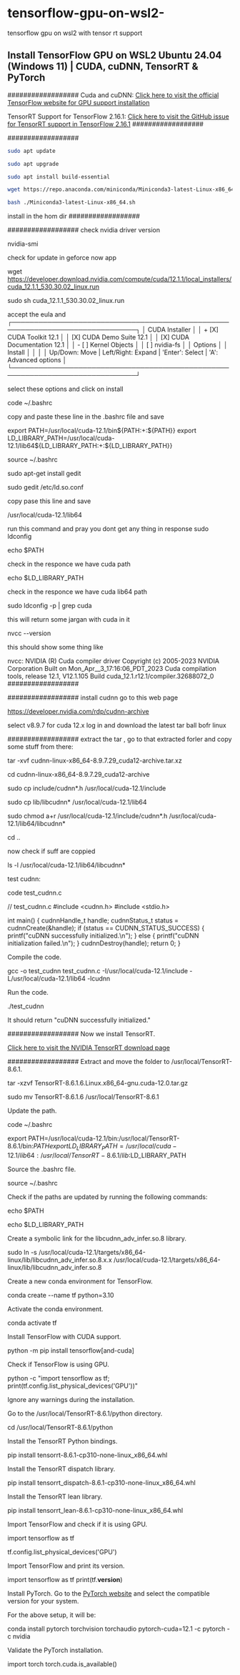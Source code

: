 # tensorflow-gpu-on-wsl2-
tensorflow gpu on wsl2 with tensor rt support
## Install TensorFlow GPU on WSL2 Ubuntu 24.04 (Windows 11) | CUDA, cuDNN, TensorRT &amp; PyTorch

##################
Cuda and cuDNN:
[Click here to visit the official TensorFlow website for GPU support installation](https://www.tensorflow.org/install/source#gpu_support_2)


TensorRT Support for TensorFlow 2.16.1:
[Click here to visit the GitHub issue for TensorRT support in TensorFlow 2.16.1](https://github.com/tensorflow/tensorflow/issues/61468)
##################


##################

```bash
sudo apt update

sudo apt upgrade

sudo apt install build-essential

wget https://repo.anaconda.com/miniconda/Miniconda3-latest-Linux-x86_64.sh

bash ./Miniconda3-latest-Linux-x86_64.sh
```


install in the hom dir 
##################


##################
check nvidia driver version 

nvidia-smi

check for update in geforce now app

wget https://developer.download.nvidia.com/compute/cuda/12.1.1/local_installers/cuda_12.1.1_530.30.02_linux.run

sudo sh cuda_12.1.1_530.30.02_linux.run

accept the eula and
┌──────────────────────────────────────────────────────────────────────────────┐
│ CUDA Installer                                                               │
│ + [X] CUDA Toolkit 12.1                                                      │
│   [X] CUDA Demo Suite 12.1                                                   │
│   [X] CUDA Documentation 12.1                                                │
│ - [ ] Kernel Objects                                                         │
│      [ ] nvidia-fs                                                           │
│   Options                                                                    │
│   Install                                                                    │
│                                                                              │
│ Up/Down: Move | Left/Right: Expand | 'Enter': Select | 'A': Advanced options │
└──────────────────────────────────────────────────────────────────────────────┘

select these options and click on install 


code ~/.bashrc

copy and paste these line in the .bashrc file and save 

export PATH=/usr/local/cuda-12.1/bin${PATH:+:${PATH}}
export LD_LIBRARY_PATH=/usr/local/cuda-12.1/lib64${LD_LIBRARY_PATH:+:${LD_LIBRARY_PATH}}

source ~/.bashrc

sudo apt-get install gedit

sudo gedit /etc/ld.so.conf

copy pase this line and save 

/usr/local/cuda-12.1/lib64

run this command and pray you dont get any thing in response 
sudo ldconfig

echo $PATH

check in the responce we have cuda path 

echo $LD_LIBRARY_PATH

check in the responce we have cuda lib64 path 


sudo ldconfig -p | grep cuda

this will return some jargan with cuda in it 

nvcc --version

this should show some thing like 

nvcc: NVIDIA (R) Cuda compiler driver
Copyright (c) 2005-2023 NVIDIA Corporation
Built on Mon_Apr__3_17:16:06_PDT_2023
Cuda compilation tools, release 12.1, V12.1.105
Build cuda_12.1.r12.1/compiler.32688072_0
##################

##################
install cudnn
go to this web page

https://developer.nvidia.com/rdp/cudnn-archive

select v8.9.7 for cuda 12.x
log in and download the latest tar ball bofr linux

##################
extract the tar , go to that extracted forler and copy some stuff from there:

tar -xvf cudnn-linux-x86_64-8.9.7.29_cuda12-archive.tar.xz


cd cudnn-linux-x86_64-8.9.7.29_cuda12-archive


sudo cp include/cudnn*.h /usr/local/cuda-12.1/include

sudo cp lib/libcudnn* /usr/local/cuda-12.1/lib64

sudo chmod a+r /usr/local/cuda-12.1/include/cudnn*.h /usr/local/cuda-12.1/lib64/libcudnn*

cd ..

now check if suff are coppied

ls -l /usr/local/cuda-12.1/lib64/libcudnn*


test cudnn:

code test_cudnn.c

// test_cudnn.c
#include <cudnn.h>
#include <stdio.h>

int main() {
    cudnnHandle_t handle;
    cudnnStatus_t status = cudnnCreate(&handle);
    if (status == CUDNN_STATUS_SUCCESS) {
        printf("cuDNN successfully initialized.\n");
    } else {
        printf("cuDNN initialization failed.\n");
    }
    cudnnDestroy(handle);
    return 0;
}

Compile the code.

gcc -o test_cudnn test_cudnn.c -I/usr/local/cuda-12.1/include -L/usr/local/cuda-12.1/lib64 -lcudnn

Run the code.

./test_cudnn

It should return "cuDNN successfully initialized."

##################
Now we install TensorRT.

[Click here to visit the NVIDIA TensorRT download page](https://developer.nvidia.com/tensorrt/download)

##################
Extract and move the folder to /usr/local/TensorRT-8.6.1.

tar -xzvf TensorRT-8.6.1.6.Linux.x86_64-gnu.cuda-12.0.tar.gz

sudo mv TensorRT-8.6.1.6 /usr/local/TensorRT-8.6.1

Update the path.

code ~/.bashrc

export PATH=/usr/local/cuda-12.1/bin:/usr/local/TensorRT-8.6.1/bin:$PATH
export LD_LIBRARY_PATH=/usr/local/cuda-12.1/lib64:/usr/local/TensorRT-8.6.1/lib:$LD_LIBRARY_PATH

Source the .bashrc file.

source ~/.bashrc

Check if the paths are updated by running the following commands:

echo $PATH

echo $LD_LIBRARY_PATH

Create a symbolic link for the libcudnn_adv_infer.so.8 library.

sudo ln -s /usr/local/cuda-12.1/targets/x86_64-linux/lib/libcudnn_adv_infer.so.8.x.x /usr/local/cuda-12.1/targets/x86_64-linux/lib/libcudnn_adv_infer.so.8

Create a new conda environment for TensorFlow.

conda create --name tf python=3.10

Activate the conda environment.

conda activate tf

Install TensorFlow with CUDA support.

python -m pip install tensorflow[and-cuda]

Check if TensorFlow is using GPU.

python -c "import tensorflow as tf; print(tf.config.list_physical_devices('GPU'))"

Ignore any warnings during the installation.

Go to the /usr/local/TensorRT-8.6.1/python directory.

cd /usr/local/TensorRT-8.6.1/python

Install the TensorRT Python bindings.

pip install tensorrt-8.6.1-cp310-none-linux_x86_64.whl

Install the TensorRT dispatch library.

pip install tensorrt_dispatch-8.6.1-cp310-none-linux_x86_64.whl

Install the TensorRT lean library.

pip install tensorrt_lean-8.6.1-cp310-none-linux_x86_64.whl

Import TensorFlow and check if it is using GPU.

import tensorflow as tf

tf.config.list_physical_devices('GPU')

Import TensorFlow and print its version.

import tensorflow as tf
print(tf.__version__)

Install PyTorch.
Go to the [PyTorch website](https://pytorch.org/get-started/locally/) and select the compatible version for your system.

For the above setup, it will be:

conda install pytorch torchvision torchaudio pytorch-cuda=12.1 -c pytorch -c nvidia

Validate the PyTorch installation.

import torch
torch.cuda.is_available()


